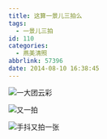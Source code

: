```yaml
---
title: 这算一景儿三拍么
tags:
  - 一景儿三拍
id: 110
categories:
  - 燕美清照
abbrlink: 57396
date: 2014-08-10 16:38:45
---
```


![一大团云彩](http://ww4.sinaimg.cn/large/4eed32f2jw1ej7mdwzwzhj21kw0w0aho.jpg "一大团云彩") 

![又一拍](http://ww4.sinaimg.cn/large/4eed32f2jw1ej7me14p17j21kw0w0gsd.jpg "又一拍") 

![手抖又拍一张](http://ww3.sinaimg.cn/large/4eed32f2jw1ej7me5j1toj21kw0w0gsf.jpg "手抖又拍一张") 